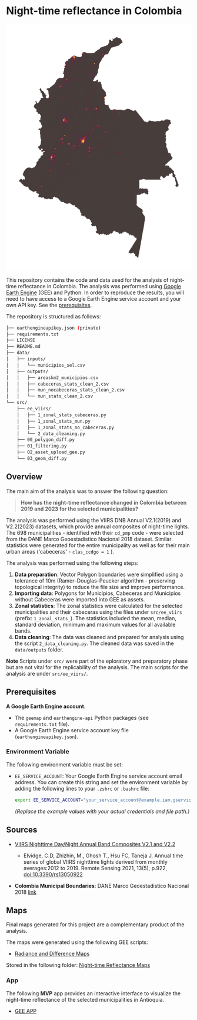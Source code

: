 # Night-time reflectance in Colombia
![Night-time Reflectance 2023](img/readme_photo.png)

This repository contains the code and data used for the analysis of night-time reflectance in Colombia. The analysis was performed using [Google Earth Engine](https://earthengine.google.com/) (GEE) and Python. In order to reproduce the results, you will need to have access to a Google Earth Engine service account and your own API key. See the [prerequisites](#prerequisites).

The repository is structured as follows:

```bash
├── earthengineapikey.json (private)
├── requirements.txt
├── LICENSE
├── README.md
├── data/
│   ├── inputs/
│   │   └── municipios_sel.csv
│   ├── outputs/
│   │   ├── areaskm2_municipios.csv
│   │   ├── cabeceras_stats_clean_2.csv
│   │   ├── mun_nocabeceras_stats_clean_2.csv
│   │   └── mun_stats_clean_2.csv
└── src/
    ├── ee_viirs/
    │   ├── 1_zonal_stats_cabeceras.py
    │   ├── 1_zonal_stats_mun.py
    │   ├── 1_zonal_stats_no_cabeceras.py
    │   └── 2_data_cleaning.py
    ├── 00_polygon_diff.py
    ├── 01_filtering.py
    ├── 02_asset_upload_gee.py
    └── 03_geom_diff.py

```

## Overview

The main aim of the analysis was to answer the following question:
> **How has the night-time reflectance changed in Colombia between 2019 and 2023 for the selected municipalities?**

The analysis was performed using the VIIRS DNB Annual V2.1(2019) and V2.2(2023) datasets, which provide annual composites of night-time lights. The 698 municipalities - identified with their `cd_pmp` code - were selected from the DANE Marco Geoestadistico Nacional 2018 dataset. Similar statistics were generated for the entire municipality as well as for their main urban areas ('cabeceras' - `clas_ccdgo = 1` ).

The analysis was performed using the following steps:

1. **Data preparation**: Vector Polygon boundaries were simplified using a tolerance of 10m (Ramer–Douglas–Peucker algorithm - preserving topological integrity) to reduce the file size and improve performance.
1. **Importing data**: Polygons for Municipios, Cabeceras and Municipios without Cabeceras were imported into GEE as assets.
1. **Zonal statistics**: The zonal statistics were calculated for the selected municipalities and their cabeceras using the files under `src/ee_viirs` (prefix: `1_zonal_stats_`). The statistics included the mean, median, standard deviation, minimum and maximum values for all available bands.
1. **Data cleaning**: The data was cleaned and prepared for analysis using the script `2_data_cleaning.py`. The cleaned data was saved in the `data/outputs` folder.

**Note** Scripts under `src/` were part of the eploratory and preparatory phase but are not vital for the replicability of the analysis. The main scripts for the analysis are under `src/ee_viirs/`.

## Prerequisites

**A Google Earth Engine account**.

- The `geemap` and `earthengine-api` Python packages (see `requirements.txt` file).
- A Google Earth Engine service account key file (`earthengineapikey.json`).

### Environment Variable

The following environment variable must be set:

- `EE_SERVICE_ACCOUNT`:  Your Google Earth Engine service account email address.
You can create this string and set the environment variable by adding the following lines to your `.zshrc` or `.bashrc` file:

    ```bash
    export EE_SERVICE_ACCOUNT="your_service_account@example.iam.gserviceaccount.com"
    ```

    _(Replace the example values with your actual credentials and file path.)_

## Sources

- [VIIRS Nighttime Day/Night Annual Band Composites V2.1 and V2.2](https://developers.google.com/earth-engine/datasets/catalog/NOAA_VIIRS_DNB_ANNUAL_V22#description)
    - Elvidge, C.D, Zhizhin, M., Ghosh T., Hsu FC, Taneja J. Annual time series of global VIIRS nighttime lights derived from monthly averages:2012 to 2019. Remote Sensing 2021, 13(5), p.922, [doi:10.3390/rs13050922](doi:10.3390/rs13050922)

- **Colombia Municipal Boundaries**: DANE Marco Geoestadistico Nacional 2018 [link](https://www.dane.gov.co/files/geoportal-provisional/)

## Maps
Final maps generated for this project are a complementary product of the analysis. 

The maps were generated using the following GEE scripts:
- [Radiance and Difference Maps](https://code.earthengine.google.com/ea0f6c7f2d7f33db17ab848f70100bc0)

Stored in the following folder: [Night-time Reflectance Maps](https://drive.google.com/drive/u/0/folders/1AkOKXE3mWNld7PRq9rW18ZxmHjDH-0kA)

### App

The following **MVP** app provides an interactive interface to visualize the night-time reflectance of the selected municipalities in Antioquia.
- [GEE APP](https://gregmaya.users.earthengine.app/view/nightime-brightness)